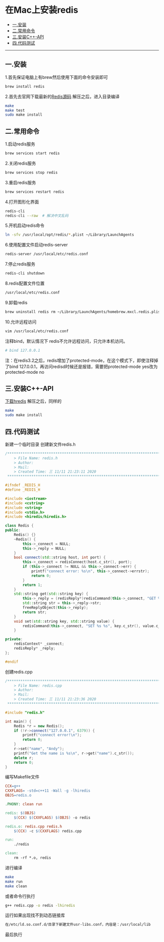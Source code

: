 # 在Mac上安装redis

- [一.安装](#一.安装)
- [二.常用命令](#二.常用命令)
- [三.安装C++-API](#三.安装C++-API)
- [四.代码测试](#四.代码测试)

------

## 一.安装

1.首先保证电脑上有brew然后使用下面的命令安装即可


```bash
brew install redis
```

2.首先去官网下载最新的[Redis源码](http://redis.io/)
解压之后，进入目录编译

```bash
make
make test
sudo make install
```

## 二.常用命令

1.启动redis服务

```bash
brew services start redis
```

2.关闭redis服务

```bash
brew services stop redis
```

3.重启redis服务

```bash
brew services restart redis
```

4.打开图形化界面

```bash
redis-cli
redis-cli --raw  # 解决中文乱码
```

5.开机启动redis命令

```bash
ln -sfv /usr/local/opt/redis/*.plist ~/Library/LaunchAgents
```

6.使用配置文件启动redis-server

```bash
redis-server /usr/local/etc/redis.conf
```

7.停止redis服务

```bash
redis-cli shutdown
```

8.redis配置文件位置

```bash
/usr/local/etc/redis.conf
```

9.卸载redis

```bash
brew uninstall redis rm ~/Library/LaunchAgents/homebrew.mxcl.redis.plist
```

10.允许远程访问

```bash
vim /usr/local/etc/redis.conf
```

注释bind，默认情况下 redis不允许远程访问，只允许本机访问。

```bash
# bind 127.0.0.1
```

注：在redis3.2之后，redis增加了protected-mode，在这个模式下，即使注释掉了bind 127.0.0.1，再访问redisd时候还是报错，需要把protected-mode yes改为protected-mode no

## 三.安装C++-API

[下载hredis](https://github.com/redis/hiredis)
解压之后，同样的

```bash
make
sudo make install
```

## 四.代码测试

新建一个临时目录
创建新文件redis.h

```cpp
/*************************************************************************
	> File Name: redis.h
	> Author:
	> Mail:
	> Created Time: 三 11/11 21:23:11 2020
 ************************************************************************/

#ifndef _REDIS_H
#define _REDIS_H

#include <iostream>
#include <cstring>
#include <string>
#include <stdio.h>
#include <hiredis/hiredis.h>

class Redis {
public:
    Redis() {}
    ~Redis() {
        this->_connect = NULL;
        this->_reply = NULL;
    }
    bool connect(std::string host, int port) {
        this->_connect = redisConnect(host.c_str(), port);
        if (this->_connect != NULL && this->_connect->err) {
            printf("connect error: %s\n", this->_connect->errstr);
            return 0;
        }
        return 1;
    }
    std::string get(std::string key) {
        this->_reply = (redisReply*)redisCommand(this->_connect, "GET %s", key.c_str());
        std::string str = this->_reply->str;
        freeReplyObject(this->_reply);
        return str;
    }
    void set(std::string key, std::string value) {
        redisCommand(this->_connect, "SET %s %s", key.c_str(), value.c_str());
    }

private:
    redisContext* _connect;
    redisReply* _reply;
};

#endif
```

创建redis.cpp

```cpp
/*************************************************************************
	> File Name: redis.cpp
	> Author:
	> Mail:
	> Created Time: 三 11/11 21:23:36 2020
 ************************************************************************/

#include "redis.h"

int main() {
    Redis *r = new Redis();
    if (!r->connect("127.0.0.1", 6379)) {
        printf("connect error!\n");
        return 0;
    }
    r->set("name", "Andy");
    printf("Get the name is %s\n", r->get("name").c_str());
    delete r;
    return 0;
}
```

编写Makefile文件

```makefile
CCX=g++
CXXFLAGS= -std=c++11 -Wall -g -lhiredis
OBJS=redis.o

.PHONY: clean run

redis: $(OBJS)
	$(CCX) $(CXXFLAGS) $(OBJS) -o redis

redis.o: redis.cpp redis.h
	$(CCX) -c $(CXXFLAGS) redis.cpp

run:
	./redis

clean:
	rm -rf *.o, redis
```

进行编译

```bash
make
make run
make clean
```

或者命令行执行

```bash
g++ redis.cpp -o redis -lhiredis
```

运行如果出现找不到动态链接库

```bash
在/etc/ld.so.conf.d/目录下新建文件usr-libs.conf，内容是：/usr/local/lib
```

最后执行